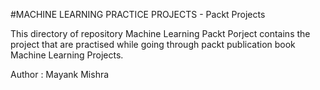 #MACHINE LEARNING PRACTICE PROJECTS - Packt Projects

This directory of repository Machine Learning Packt Porject contains the project that are practised while going through packt publication book Machine Learning Projects.



Author : Mayank Mishra
